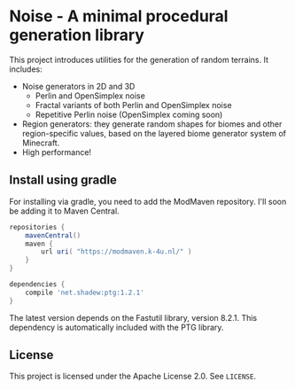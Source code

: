 # Noise - A minimal procedural generation library
This project introduces utilities for the generation of random terrains. It includes:
- Noise generators in 2D and 3D
  - Perlin and OpenSimplex noise
  - Fractal variants of both Perlin and OpenSimplex noise
  - Repetitive Perlin noise (OpenSimplex coming soon)
- Region generators: they generate random shapes for biomes and other region-specific values, based on the layered biome generator system of Minecraft.
- High performance!

## Install using gradle
For installing via gradle, you need to add the ModMaven repository. I'll soon be adding it to Maven Central.
```groovy
repositories {
    mavenCentral()
    maven {
        url uri( "https://modmaven.k-4u.nl/" )
    }
}

dependencies {
    compile 'net.shadew:ptg:1.2.1'
}
```
The latest version depends on the Fastutil library, version 8.2.1. This dependency is automatically included with the PTG library.

## License
This project is licensed under the Apache License 2.0. See `LICENSE`.
